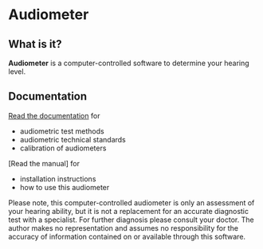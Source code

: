 # Audiometer

## What is it?

**Audiometer** is a computer-controlled software to determine your hearing level. 

## Documentation

[Read the documentation](https://github.com/spatialaudio/audiometer/blob/master/docs/audiometer_doc.ipynb) for 

- audiometric test methods
- audiometric technical standards
- calibration of audiometers

[Read the manual] for 

- installation instructions
- how to use this audiometer 

Please note, this computer-controlled audiometer is only an assessment of your hearing ability, but it is not a replacement for an accurate diagnostic test with a specialist. For further diagnosis please consult your doctor. 
The author makes no representation and assumes no responsibility for the accuracy of information contained on or available through this software.
